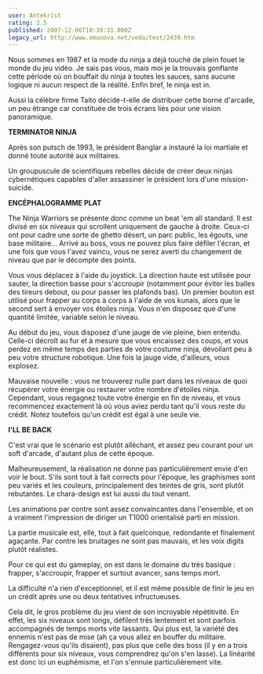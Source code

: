 ```yaml
---
user: Antekrist
rating: 2.5
published: 2007-12-06T10:39:31.000Z
legacy_url: http://www.emunova.net/veda/test/2439.htm
---
```

Nous sommes en 1987 et la mode du ninja a déjà touché de plein fouet le monde du jeu vidéo. Je sais pas vous, mais moi je la trouvais gonflante cette période où on bouffait du ninja à toutes les sauces, sans aucune logique ni aucun respect de la réalité. Enfin bref, le ninja est in.  

Aussi la célèbre firme Taito décide-t-elle de distribuer cette borne d'arcade, un peu étrange car constituée de trois écrans liés pour une vision panoramique.  

  

**TERMINATOR NINJA**  

Après son putsch de 1993, le président Banglar a instauré la loi martiale et donné toute autorité aux militaires.  

Un groupuscule de scientifiques rebelles décide de créer deux ninjas cybernétiques capables d'aller assassiner le président lors d'une mission-suicide.  

  

**ENCÉPHALOGRAMME PLAT**  

The Ninja Warriors se présente donc comme un beat 'em all standard. Il est divisé en six niveaux qui scrollent uniquement de gauche à droite. Ceux-ci ont pour cadre une sorte de ghetto désert, un parc public, les égouts, une base militaire... Arrivé au boss, vous ne pouvez plus faire défiler l'écran, et une fois que vous l'avez vaincu, vous ne serez averti du changement de niveau que par le décompte des points.  

Vous vous déplacez à l'aide du joystick. La direction haute est utilisée pour sauter, la direction basse pour s'accroupir (notamment pour éviter les balles des tireurs debout, ou pour passer les plafonds bas). Un premier bouton est utilisé pour frapper au corps à corps à l'aide de vos kunais, alors que le second sert à envoyer vos étoiles ninja. Vous n'en disposez que d'une quantité limitée, variable selon le niveau.  

Au début du jeu, vous disposez d'une jauge de vie pleine, bien entendu. Celle-ci décroît au fur et à mesure que vous encaissez des coups, et vous perdez en même temps des parties de votre costume ninja, dévoilant peu à peu votre structure robotique. Une fois la jauge vide, d'ailleurs, vous explosez.  

Mauvaise nouvelle : vous ne trouverez nulle part dans les niveaux de quoi récupérer votre énergie ou restaurer votre nombre d'étoiles ninja. Cependant, vous regagnez toute votre énergie en fin de niveau, et vous recommencez exactement là où vous aviez perdu tant qu'il vous reste du crédit. Notez toutefois qu'un crédit est égal à une seule vie.  

  

**I'LL BE BACK**  

C'est vrai que le scénario est plutôt alléchant, et assez peu courant pour un soft d'arcade, d'autant plus de cette époque.  

Malheureusement, la réalisation ne donne pas particulièrement envie d'en voir le bout. S'ils sont tout à fait corrects pour l'époque, les graphismes sont peu variés et les couleurs, principalement des teintes de gris, sont plutôt rebutantes. Le chara-design est lui aussi du tout venant.  

Les animations par contre sont assez convaincantes dans l'ensemble, et on a vraiment l'impression de diriger un T1000 orientalisé parti en mission.  

La partie musicale est, elle, tout à fait quelconque, redondante et finalement agaçante. Par contre les bruitages ne sont pas mauvais, et les voix digits plutôt réalistes.  

Pour ce qui est du gameplay, on est dans le domaine du très basique : frapper, s'accroupir, frapper et surtout avancer, sans temps mort.  

La difficulté n'a rien d'exceptionnel, et il est même possible de finir le jeu en un crédit après une ou deux tentatives infructueuses.  

Cela dit, le gros problème du jeu vient de son incroyable répétitivité. En effet, les six niveaux sont longs, défilent très lentement et sont parfois accompagnés de temps morts vite lassants. Qui plus est, la variété des ennemis n'est pas de mise (ah ça vous allez en bouffer du militaire. Rengagez-vous qu'ils disaient), pas plus que celle des boss (il y en a trois différents pour six niveaux, vous comprendrez qu'on s'en lasse). La linéarité est donc ici un euphémisme, et l'on s'ennuie particulièrement vite.